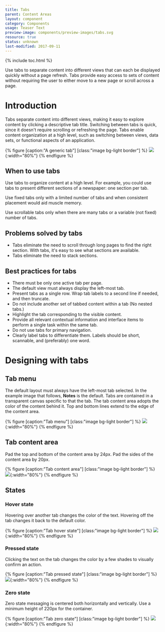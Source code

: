 ```yaml
---
title: Tabs
parent: Content Areas
layout: component
category: Components
usage: Teaser Text
preview-image: components/preview-images/tabs.svg
resource: true
status: unknown
last-modified: 2017-09-11
---
```


{% include toc.html %}

Use tabs to separate content into different views that can each be
displayed quickly without a page refresh. Tabs provide easy access to
sets of content without requiring the user to either move to a new
page or scroll across a page.


# Introduction

Tabs separate content into different views, making it easy to explore
content by clicking a descriptive tab title. Switching between tabs is
quick, since it doesn't require scrolling or refreshing the page. Tabs
enable content organization at a high level, such as switching between
views, data sets, or functional aspects of an application.

{% figure [caption:"A generic tab"] [class:"image bg-light border"] %}
![]({{site.url}}/assets/images/components/content-areas/tabs/tabs-lorem-ipsum.svg){:width="80%"}
{% endfigure %}


## When to use tabs

Use tabs to organize content at a high level. For example, you could
use tabs to present different sections of a newspaper: one section per
tab.

Use fixed tabs only with a limited number of tabs and when consistent
placement would aid muscle memory.

Use scrollable tabs only when there are many tabs or a variable (not
fixed) number of tabs.


## Problems solved by tabs

  * Tabs eliminate the need to scroll through long pages to find the
    right section. With tabs, it's easy to see what sections are
    available.
  * Tabs eliminate the need to stack sections.


## Best practices for tabs

  * There must be only one active tab per page.
  * The default view must always display the left-most tab.
  * Present tabs as a single row. Wrap tab labels to a second line if
    needed, and then truncate.
  * Do not include another set of tabbed content within a tab (No
    nested tabs.)
  * Highlight the tab corresponding to the visible content.
  * Provide all relevant contextual information and interface items to
    perform a single task within the same tab.
  * Do not use tabs for primary navigation.
  * Clearly label tabs to differentiate them. Labels should be short,
    scannable, and (preferably) one word.


# Designing with tabs

## Tab menu

The default layout must always have the left-most tab selected. In the
example image that follows, **Notes** is the default. Tabs are
contained in a transparent canvas specific to that the tab. The tab
content area adopts the color of the content behind it. Top and bottom
lines extend to the edge of the content area.

{% figure [caption:"Tab menu"] [class:"image bg-light border"] %}
![]({{site.url}}/assets/images/components/content-areas/tabs/tabs-menu.svg){:width="80%"}
{% endfigure %}


## Tab content area

Pad the top and bottom of the content area by 24px. Pad the sides of
the content area by 20px.

{% figure [caption:"Tab content area"] [class:"image bg-light border"] %}
![]({{site.url}}/assets/images/components/content-areas/tabs/tabs-content-area.svg){:width="80%"}
{% endfigure %}


## States

### Hover state

Hovering over another tab changes the color of the text. Hovering off
the tab changes it back to the default color.

{% figure [caption:"Tab hover state"] [class:"image bg-light border"] %}
![]({{site.url}}/assets/images/components/content-areas/tabs/tabs-hover-state.svg){:width="80%"}
{% endfigure %}


### Pressed state

Clicking the text on the tab changes the color by a few shades to
visually confirm an action.

{% figure [caption:"Tab pressed state"] [class:"image bg-light border"] %}
![]({{site.url}}/assets/images/components/content-areas/tabs/tabs-pressed-state.svg){:width="80%"}
{% endfigure %}


### Zero state

Zero state messaging is centered both horizontally and vertically. Use
a minimum height of 220px for the container.

{% figure [caption:"Tab zero state"] [class:"image bg-light border"] %}
![]({{site.url}}/assets/images/components/content-areas/tabs/tabs-zero-state.svg){:width="80%"}
{% endfigure %}
